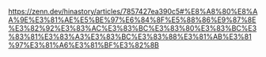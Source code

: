 https://zenn.dev/hinastory/articles/7857427ea390c5#%E8%A8%80%E8%AA%9E%E3%81%AE%E5%BE%97%E6%84%8F%E5%88%86%E9%87%8E%E3%82%92%E3%83%AC%E3%83%BC%E3%83%80%E3%83%BC%E3%83%81%E3%83%A3%E3%83%BC%E3%83%88%E3%81%AB%E3%81%97%E3%81%A6%E3%81%BF%E3%82%8B